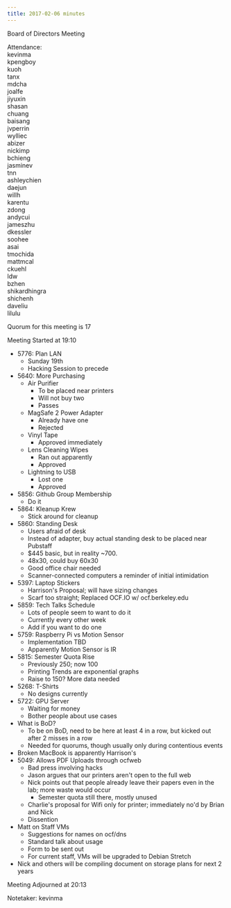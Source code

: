 ```yaml
---
title: 2017-02-06 minutes
---
```

Board of Directors Meeting   

Attendance:   
kevinma   
kpengboy   
kuoh   
tanx   
mdcha   
joalfe   
jiyuxin   
shasan   
chuang   
baisang   
jvperrin   
wylliec   
abizer   
nickimp   
bchieng   
jasminev   
tnn   
ashleychien   
daejun   
willh   
karentu   
zdong   
andycui   
jameszhu   
dkessler   
soohee   
asai   
tmochida   
mattmcal   
ckuehl   
ldw   
bzhen   
shikardhingra   
shichenh   
daveliu   
lilulu   

Quorum for this meeting is 17   

Meeting Started at 19:10   

* 5776: Plan LAN
  * Sunday 19th
  * Hacking Session to precede
* 5640: More Purchasing
  * Air Purifier
    * To be placed near printers
    * Will not buy two
    * Passes
  * MagSafe 2 Power Adapter
    * Already have one
    * Rejected
  * Vinyl Tape
    * Approved immediately
  * Lens Cleaning Wipes
    * Ran out apparently
    * Approved
  * Lightning to USB
    * Lost one
    * Approved
* 5856: Github Group Membership
  * Do it
* 5864: Kleanup Krew
  * Stick around for cleanup
* 5860: Standing Desk
  * Users afraid of desk
  * Instead of adapter, buy actual standing desk to be placed near Pubstaff
  * $445 basic, but in reality ~700.
  * 48x30, could buy 60x30
  * Good office chair needed
  * Scanner-connected computers a reminder of initial intimidation
* 5397: Laptop Stickers
  * Harrison's Proposal; will have sizing changes
  * Scarf too straight; Replaced OCF.IO w/ ocf.berkeley.edu
* 5859: Tech Talks Schedule
  * Lots of people seem to want to do it
  * Currently every other week
  * Add if you want to do one
* 5759: Raspberry Pi vs Motion Sensor
  * Implementation TBD
  * Apparently Motion Sensor is IR
* 5815: Semester Quota Rise
  * Previously 250; now 100
  * Printing Trends are exponential graphs
  * Raise to 150? More data needed
* 5268: T-Shirts
  * No designs currently
* 5722: GPU Server
  * Waiting for money
  * Bother people about use cases
* What is BoD?
  * To be on BoD, need to be here at least 4 in a row, but kicked out after 2 misses in a row
  * Needed for quorums, though usually only during contentious events
* Broken MacBook is apparently Harrison's
* 5049: Allows PDF Uploads through ocfweb
  * Bad press involving hacks
  * Jason argues that our printers aren't open to the full web
  * Nick points out that people already leave their papers even in the lab; more waste would occur
    * Semester quota still there, mostly unused
  * Charlie's proposal for Wifi only for printer; immediately no'd by Brian and Nick
  * Dissention
* Matt on Staff VMs
  * Suggestions for names on ocf/dns
  * Standard talk about usage
  * Form to be sent out
  * For current staff, VMs will be upgraded to Debian Stretch
* Nick and others will be compiling document on storage plans for next 2 years

Meeting Adjourned at 20:13   

Notetaker: kevinma   
